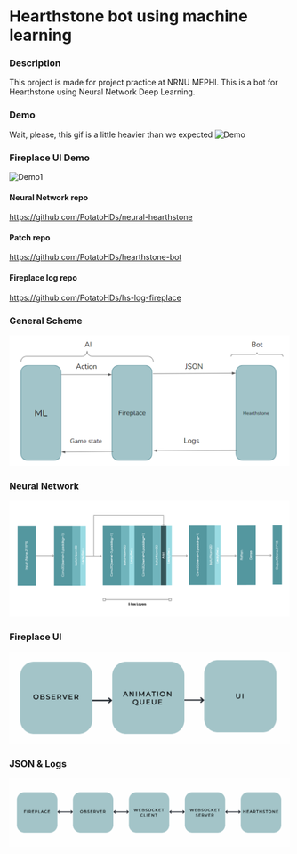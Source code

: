 # Hearthstone bot using machine learning
### Description
This project is made for project practice at NRNU MEPHI.
This is a bot for Hearthstone using Neural Network Deep Learning.

### Demo
Wait, please, this gif is a little heavier than we expected
![Demo](Assets/videos/hs1.gif)
### Fireplace UI Demo
![Demo1](Assets/videos/fireplaceUI.gif)
#### Neural Network repo
https://github.com/PotatoHDs/neural-hearthstone
#### Patch repo
https://github.com/PotatoHDs/hearthstone-bot
#### Fireplace log repo
https://github.com/PotatoHDs/hs-log-fireplace
### General Scheme
![scheme_1](Assets/images/scheme2.png)
### Neural Network
![scheme_2](Assets/images/scheme4.png)
### Fireplace UI
![scheme_3](Assets/images/scheme1.png)
### JSON & Logs
![scheme_4](Assets/images/scheme3.png)
